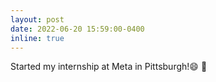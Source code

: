 ```yaml
---
layout: post
date: 2022-06-20 15:59:00-0400
inline: true
---
```


Started my internship at Meta in Pittsburgh!:smile: :rocket:
